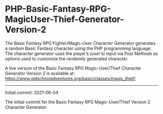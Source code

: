 # PHP-Basic-Fantasy-RPG-MagicUser-Thief-Generator-Version-2
The Basic Fantasy RPG Fighter/Magic-User Character Generator generates a random Basic Fantasy character using the PHP programming language. The character generator uses the player’s (user’s) input via Post Methods as options used to customize the randomly generated character.

A live version of the Basic Fantasy RPG Magic-User/Thief Character Generator Version 2 is available at: https://www.oldschooladventures.org/basic/classes/magic_thief/

--------------

Initial commit: 2021-06-04

The initial commit for the Basic Fantasy RPG Magic-User/Thief Version 2 Character Generator.
